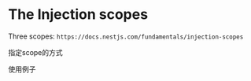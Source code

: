# The Injection scopes  

Three scopes:
`https://docs.nestjs.com/fundamentals/injection-scopes`

指定scope的方式

使用例子

